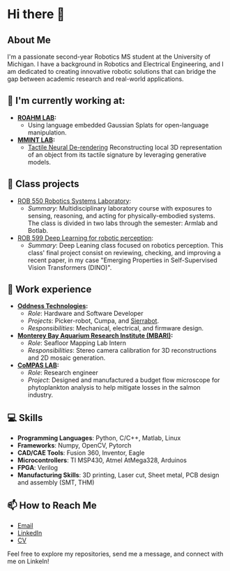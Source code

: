 # Hi there 👋

## About Me
I'm a passionate second-year Robotics MS student at the University of Michigan. I have a background in Robotics and Electrical Engineering, and I am dedicated to creating innovative robotic solutions that can bridge the gap between academic research and real-world applications.

## 🔭 I'm currently working at:
- **[ROAHM LAB](https://www.roahmlab.com/):**
  - Using language embedded Gaussian Splats for open-language manipulation.
- **[MMINT LAB](https://www.mmintlab.com/):**
  - [Tactile Neural De-rendering](https://www.mmintlab.com/research/tactile-neural-derendering/) Reconstructing local 3D representation of an object from its tactile signature by leveraging generative models.   

## 🌱 Class projects
- [ROB 550 Robotics Systems Laboratory](https://github.com/jneyzaguirre1/MBot_forklift):
  - *Summary*: Multidisciplinary laboratory course with exposures to sensing, reasoning, and acting for physically-embodied systems. The class is divided in two labs through the semester: Armlab and Botlab.
- [ROB 599 Deep Learning for robotic perception](https://github.com/jneyzaguirre1/dino_evaluation):
  - *Summary*: Deep Leaning class focused on robotics perception. This class' final project consist on reviewing, checking, and improving a recent paper, in my case "Emerging Properties in Self-Supervised Vision Transformers (DINO)".

## 🚀 Work experience
- **[Oddness Technologies](https://www.oddness.ai/):**
  - *Role*: Hardware and Software Developer
  - *Projects*: Picker-robot, Cumpa, and [Sierrabot](https://www.youtube.com/watch?v=xM8xKJk1jqE).
  - *Responsibilities*: Mechanical, electrical, and firmware design.
- **[Monterey Bay Aquarium Research Institute (MBARI)](https://www.mbari.org/):**
  - *Role*: Seafloor Mapping Lab Intern
  - *Responsibilities*: Stereo camera calibration for 3D reconstructions and 2D mosaic generation.
- **[CoMPAS LAB](https://compas.ing.uc.cl/?page_id=667&lang=es):**
  - *Role*: Research engineer
  - *Project*: Designed and manufactured a budget flow microscope for phytoplankton analysis to help mitigate losses in the salmon industry.

## 💻 Skills
- **Programming Languages**: Python, C/C++, Matlab, Linux
- **Frameworks**: Numpy, OpenCV, Pytorch
- **CAD/CAE Tools**: Fusion 360, Inventor, Eagle
- **Microcontrollers**: TI MSP430, Atmel AtMega328, Arduinos
- **FPGA**: Verilog
- **Manufacturing Skills**: 3D printing, Laser cut, Sheet metal, PCB design and assembly (SMT, THM)

## 📫 How to Reach Me
- [Email](mailto:jneyza@umich.edu)
- [LinkedIn](https://www.linkedin.com/in/joseantonioe/)
- [CV](https://drive.google.com/file/d/1l--pFfKOzzNFzApTYqMF11DP853ioGiu/view?usp=sharing)

Feel free to explore my repositories, send me a message, and connect with me on LinkeIn!

<!--
**jneyzaguirre1/jneyzaguirre1** is a ✨ _special_ ✨ repository because its `README.md` (this file) appears on your GitHub profile.
